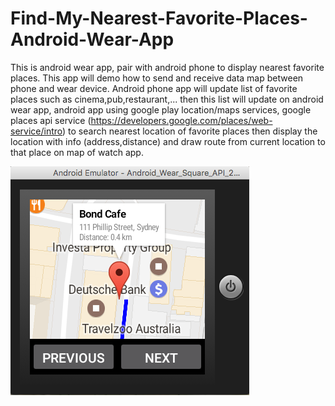# Find-My-Nearest-Favorite-Places-Android-Wear-App
This is android wear app, pair with android phone to display nearest favorite places. This app will demo how to send and receive data map between phone and wear device. 
Android phone app will update list of favorite places such as cinema,pub,restaurant,... 
then this list will update on android wear app,
android app using google play location/maps services, google places api service
(https://developers.google.com/places/web-service/intro) 
to search nearest location of favorite places then display the location with info (address,distance) and draw route from current location to that place on map of watch app.

![Alt text](/image.png?raw=true "Display nearest place")
